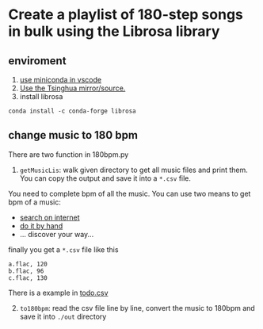 # Create a playlist of 180-step songs in bulk using the Librosa library

## enviroment
1. [use miniconda in vscode](https://code.visualstudio.com/docs/python/environments)
2. [Use the Tsinghua mirror/source.](https://mirrors.tuna.tsinghua.edu.cn/help/anaconda/)
3. install librosa

```
conda install -c conda-forge librosa  
```

## change music to 180 bpm
There are two function in 180bpm.py

1. `getMusicLis`: walk given directory to get all music files and print them. You can copy the output and save it into a `*.csv` file.

You need to complete bpm of all the music. You can use two means to get bpm of a music:
* [search on internet](https://getsongbpm.com/)
* [do it by hand](https://www.beatsperminuteonline.com/zh/home/index/tap-bpm)
* ... discover your way...

finally you get a `*.csv` file like this
```
a.flac, 120
b.flac, 96
c.flac, 130
```
There is a example in [todo.csv](todo.csv)

2. `to180bpm`: read the csv file line by line, convert the music to 180bpm and save it into `./out` directory
